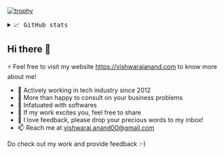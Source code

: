 [![trophy](https://github-profile-trophy.vercel.app/?username=vishwarajanand)](https://github.com/vishwarajanand/github-profile-trophy)


<details>
    <summary> <samp>📈 GitHub stats</samp></summary>

  ![Vishwaraj Anand GitHub stats](https://github-readme-stats.vercel.app/api?username=vishwarajanand&show_icons=true&icon_color=805AD5&text_color=718096&bg_color=ffffff00&hide_title=true&include_all_commits=true&count_private=true&hide_border=true)
</details>

## Hi there 👋

⚡ Feel free to visit my website https://vishwarajanand.com to know more about me!

- 🔭  Actively working in tech industry since 2012
- 🌱  More than happy to consult on your business problems
- 👯  Infatuated with softwares
- 🤔  If my work excites you, feel free to share
- 💬  I love feedback, please drop your precious words to my inbox!
- 📫  Reach me at [vishwaraj.anand00@gmail.com](mailto:vishwaraj.anand00@gmail.com?subject=[GitHub]%20Reach%20Out)

Do check out my work and provide feedback :-)
